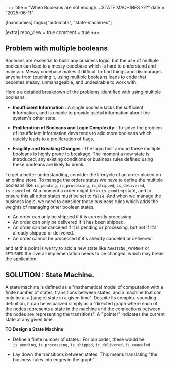 +++
title = "When Booleans are not enough....STATE MACHINES ???"
date = "2025-06-11"

[taxonomies]
tags=["automata", "state-machines"]

[extra]
repo_view = true
comment = true
+++

<!-- This blog post is inspired from a talk delivered at SFPython by Joseph Harrington. -->

## Problem with multiple booleans

Booleans are essential to build any business logic, but the use of multiple boolean can lead to a messy codebase which is hard to understand and maintain. Messy codebase makes it difficult to find things and discourages anyone from touching it, using multiple booleans leads to code that becomes messy, unmanageable, and undesirable to work with.

Here's a detailed breakdown of the problems identified with using multiple booleans:

- **Insufficient Information** : A single boolean lacks the sufficient information, and is unable to provide useful information about the system's other state.

- **Proliferation of Booleans and Logic Complexity** : To solve the problem of insufficient information devs tends to add more booleans which quickly leads to a proliferation of flags. 

- **Fragility and Breaking Changes** : The logic built around these multiple booleans is highly prone to breakage. The moment a new state is introduced, any existing conditions or business rules defined using these booleans are likely to break.

To get a better understanding, consider the lifecycle of an order placed on an online store. To manage the orders status we have to define the multiple booleans like `is_pending`, `is_processing`, `is_shipped`, `is_delivered`, `is_canceled`.
At a moment a order might be in `is_pending` state, and to ensure this all other states must be set to `false`.
And when we manage the business logic, we need to consider these business rules which adds the weights of managing other boolean states.

- An order can only be shipped if it is currently processing.
- An order can only be delivered if it has been shipped.
- An order can be canceled if it is pending or processing, but not if it's already shipped or delivered.
- An order cannot be processed if it's already canceled or delivered.

and at this point is we try to add a new state like `AWAITING_PAYMENT` or `RETURNED` the overall implementation needs to be changed, which may break the application.

## SOLUTION : State Machine.
A state machine is defined as a "mathematical model of computation with a finite number of states, transitions between states, and a machine that can only be at a [single] state in a given time". Despite its complex-sounding definition, it can be visualized simply as a "directed graph where each of the nodes represents a state in the machine and the connections between the nodes are representing the transitions". A "pointer" indicates the current state at any given time.

**TO Design a State Machine**

- Define a finite number of states : For our order, these would be `is_pending`, `is_processing`, `is_shipped`, `is_delivered`, `is_canceled`. 

- Lay down the transitions between states: This means translating "the business rules into edges in the graph"

<!-- ## Why, how and when to use state machines.

When we use multiple booleans to represent a business logic it gets messy and hard to maintain and even to understand.

```python
class Video:
    def __init__(self, source):
        self.source = source
        self.is_playing = False

    def pause(self):
        self.is_playing = False

    def play(self):
        self.is_playing = True
    
    def stop(self):
        self.is_playing = False
``` -->
